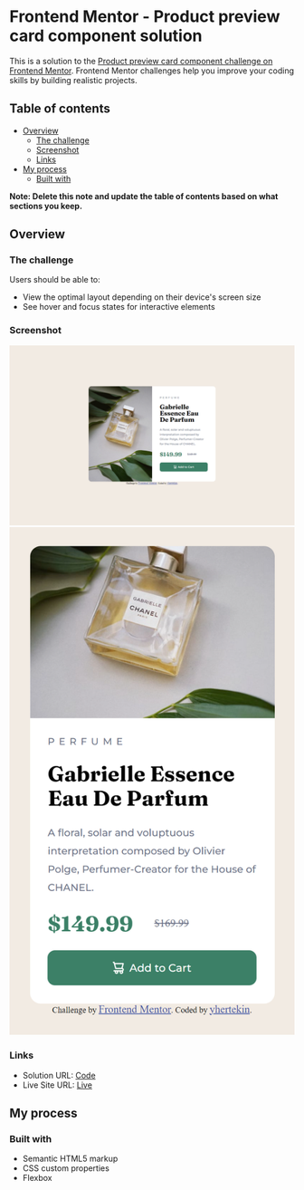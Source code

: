 # Frontend Mentor - Product preview card component solution

This is a solution to the [Product preview card component challenge on Frontend Mentor](https://www.frontendmentor.io/challenges/product-preview-card-component-GO7UmttRfa). Frontend Mentor challenges help you improve your coding skills by building realistic projects.

## Table of contents

-   [Overview](#overview)
    -   [The challenge](#the-challenge)
    -   [Screenshot](#screenshot)
    -   [Links](#links)
-   [My process](#my-process)
    -   [Built with](#built-with)

**Note: Delete this note and update the table of contents based on what sections you keep.**

## Overview

### The challenge

Users should be able to:

-   View the optimal layout depending on their device's screen size
-   See hover and focus states for interactive elements

### Screenshot

![](./screenshots/desktop.png)
![](./screenshots/mobile.png)

### Links

-   Solution URL: [Code](https://your-solution-url.com)
-   Live Site URL: [Live](https://your-live-site-url.com)

## My process

### Built with

-   Semantic HTML5 markup
-   CSS custom properties
-   Flexbox
